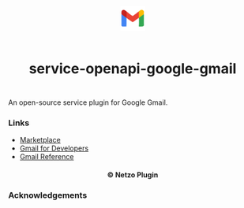 <div align="center">
  <a href="https://netzo.io" target="_blank" >
    <img height="50" src="https://raw.githubusercontent.com/netzoio/netzo/main/plugins/services/service-openapi-google-gmail/src/assets/icon.png" style="margin: 12px 0px" />
  </a>

  <h1 style="padding: 6px 0px 24px 0px">service-openapi-google-gmail</h1>
</div>

An open-source service plugin for Google Gmail.

### Links

- [Marketplace](https://app.netzo.io/marketplace/service-standard-servicename)
- [Gmail for Developers](https://developers.google.com/gmail/api)
- [Gmail Reference](https://developers.google.com/gmail/api/reference/rest)

<div align="center">
  <h4>© Netzo Plugin</h4>
</div>

### Acknowledgements

